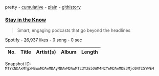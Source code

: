 pretty - [cumulative](/playlists/cumulative/37i9dQZF1DX0BxHamIEkKV.md) - [plain](/playlists/plain/37i9dQZF1DX0BxHamIEkKV) - [githistory](https://github.githistory.xyz/mackorone/spotify-playlist-archive/blob/main/playlists/plain/37i9dQZF1DX0BxHamIEkKV)

### [Stay in the Know](https://open.spotify.com/playlist/37i9dQZF1DX0BxHamIEkKV)

> Smart, engaging podcasts that go beyond the headlines.

[Spotify](https://open.spotify.com/user/spotify) - 26,937 likes - 0 song - 0 sec

| No. | Title | Artist(s) | Album | Length |
|---|---|---|---|---|

Snapshot ID: `MTYxNDAxMTgxMSwwMDAwMDAyMDAwMDAwMTc3Y2E5OWM4NzYwMDAwMDE3Mjc0NTI5YWE4`
